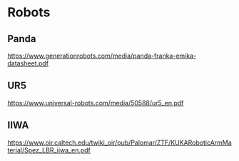 # Robots

## Panda
https://www.generationrobots.com/media/panda-franka-emika-datasheet.pdf

## UR5
https://www.universal-robots.com/media/50588/ur5_en.pdf

## IIWA
https://www.oir.caltech.edu/twiki_oir/pub/Palomar/ZTF/KUKARoboticArmMaterial/Spez_LBR_iiwa_en.pdf

